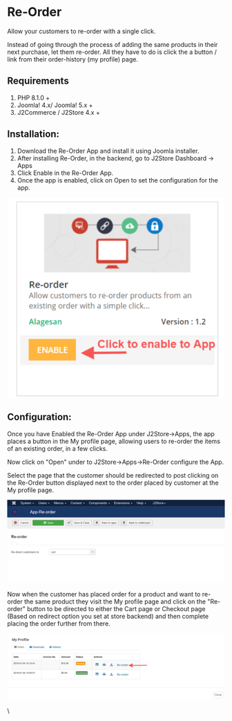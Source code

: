 # Re-Order

Allow your customers to re-order with a single click.

Instead of going through the process of adding the same products in their next purchase, let them re-order. All they have to do is click the a button / link from their order-history (my profile) page.

## Requirements <a href="#requirements" id="requirements"></a>

1. PHP 8.1.0 +
2. Joomla! 4.x/ Joomla! 5.x +
3. J2Commerce / J2Store 4.x +

## **Installation:**

1. Download the Re-Order App and install it using Joomla installer.
2. After installing Re-Order, in the backend, go to J2Store Dashboard -> Apps
3. Click Enable in the Re-Order App.
4. Once the app is enabled, click on Open to set the configuration for the app.

![Re-Order App-Enable.](../.gitbook/assets/re-order-enableapp.png)

## Configuration:

Once you have Enabled the Re-Order App under J2Store->Apps, the app places a button in the My profile page, allowing users to re-order the items of an existing order, in a few clicks.

Now click on "Open" under to J2Store->Apps->Re-Order configure the App.

Select the page that the customer should be redirected to post clicking on the Re-Order button displayed next to the order placed by customer at the My profile page.

![Re-Order App- Redirect Page.](../.gitbook/assets/re-order-app-redirectpage.png)

Now when the customer has placed order for a product and want to re-order the same product they visit the My profile page and click on the "Re-order" button to be directed to either the Cart page or Checkout page (Based on redirect option you set at store backend) and then complete placing the order further from there.

![Re-Order Frontend.](../.gitbook/assets/re-order-frontend.png)

\\
